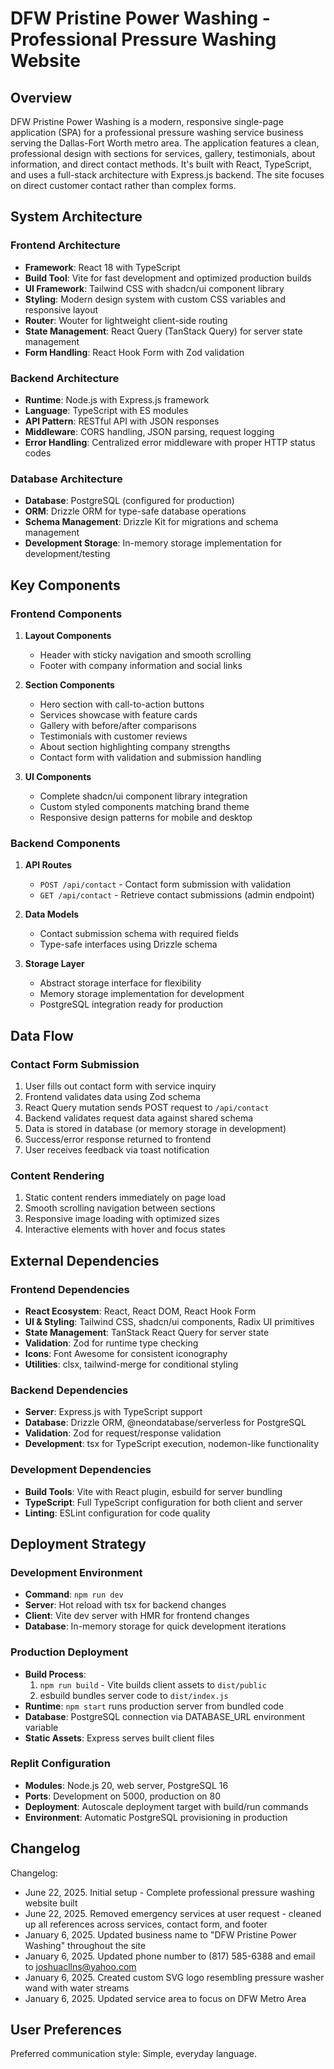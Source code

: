 # DFW Pristine Power Washing - Professional Pressure Washing Website

## Overview

DFW Pristine Power Washing is a modern, responsive single-page application (SPA) for a professional pressure washing service business serving the Dallas-Fort Worth metro area. The application features a clean, professional design with sections for services, gallery, testimonials, about information, and direct contact methods. It's built with React, TypeScript, and uses a full-stack architecture with Express.js backend. The site focuses on direct customer contact rather than complex forms.

## System Architecture

### Frontend Architecture
- **Framework**: React 18 with TypeScript
- **Build Tool**: Vite for fast development and optimized production builds
- **UI Framework**: Tailwind CSS with shadcn/ui component library
- **Styling**: Modern design system with custom CSS variables and responsive layout
- **Router**: Wouter for lightweight client-side routing
- **State Management**: React Query (TanStack Query) for server state management
- **Form Handling**: React Hook Form with Zod validation

### Backend Architecture
- **Runtime**: Node.js with Express.js framework
- **Language**: TypeScript with ES modules
- **API Pattern**: RESTful API with JSON responses
- **Middleware**: CORS handling, JSON parsing, request logging
- **Error Handling**: Centralized error middleware with proper HTTP status codes

### Database Architecture
- **Database**: PostgreSQL (configured for production)
- **ORM**: Drizzle ORM for type-safe database operations
- **Schema Management**: Drizzle Kit for migrations and schema management
- **Development Storage**: In-memory storage implementation for development/testing

## Key Components

### Frontend Components
1. **Layout Components**
   - Header with sticky navigation and smooth scrolling
   - Footer with company information and social links

2. **Section Components**
   - Hero section with call-to-action buttons
   - Services showcase with feature cards
   - Gallery with before/after comparisons
   - Testimonials with customer reviews
   - About section highlighting company strengths
   - Contact form with validation and submission handling

3. **UI Components**
   - Complete shadcn/ui component library integration
   - Custom styled components matching brand theme
   - Responsive design patterns for mobile and desktop

### Backend Components
1. **API Routes**
   - `POST /api/contact` - Contact form submission with validation
   - `GET /api/contact` - Retrieve contact submissions (admin endpoint)

2. **Data Models**
   - Contact submission schema with required fields
   - Type-safe interfaces using Drizzle schema

3. **Storage Layer**
   - Abstract storage interface for flexibility
   - Memory storage implementation for development
   - PostgreSQL integration ready for production

## Data Flow

### Contact Form Submission
1. User fills out contact form with service inquiry
2. Frontend validates data using Zod schema
3. React Query mutation sends POST request to `/api/contact`
4. Backend validates request data against shared schema
5. Data is stored in database (or memory storage in development)
6. Success/error response returned to frontend
7. User receives feedback via toast notification

### Content Rendering
1. Static content renders immediately on page load
2. Smooth scrolling navigation between sections
3. Responsive image loading with optimized sizes
4. Interactive elements with hover and focus states

## External Dependencies

### Frontend Dependencies
- **React Ecosystem**: React, React DOM, React Hook Form
- **UI & Styling**: Tailwind CSS, shadcn/ui components, Radix UI primitives
- **State Management**: TanStack React Query for server state
- **Validation**: Zod for runtime type checking
- **Icons**: Font Awesome for consistent iconography
- **Utilities**: clsx, tailwind-merge for conditional styling

### Backend Dependencies
- **Server**: Express.js with TypeScript support
- **Database**: Drizzle ORM, @neondatabase/serverless for PostgreSQL
- **Validation**: Zod for request/response validation
- **Development**: tsx for TypeScript execution, nodemon-like functionality

### Development Dependencies
- **Build Tools**: Vite with React plugin, esbuild for server bundling
- **TypeScript**: Full TypeScript configuration for both client and server
- **Linting**: ESLint configuration for code quality

## Deployment Strategy

### Development Environment
- **Command**: `npm run dev`
- **Server**: Hot reload with tsx for backend changes
- **Client**: Vite dev server with HMR for frontend changes
- **Database**: In-memory storage for quick development iterations

### Production Deployment
- **Build Process**: 
  1. `npm run build` - Vite builds client assets to `dist/public`
  2. esbuild bundles server code to `dist/index.js`
- **Runtime**: `npm start` runs production server from bundled code
- **Database**: PostgreSQL connection via DATABASE_URL environment variable
- **Static Assets**: Express serves built client files

### Replit Configuration
- **Modules**: Node.js 20, web server, PostgreSQL 16
- **Ports**: Development on 5000, production on 80
- **Deployment**: Autoscale deployment target with build/run commands
- **Environment**: Automatic PostgreSQL provisioning in production

## Changelog

Changelog:
- June 22, 2025. Initial setup - Complete professional pressure washing website built
- June 22, 2025. Removed emergency services at user request - cleaned up all references across services, contact form, and footer
- January 6, 2025. Updated business name to "DFW Pristine Power Washing" throughout the site
- January 6, 2025. Updated phone number to (817) 585-6388 and email to joshuacllns@yahoo.com
- January 6, 2025. Created custom SVG logo resembling pressure washer wand with water streams
- January 6, 2025. Updated service area to focus on DFW Metro Area

## User Preferences

Preferred communication style: Simple, everyday language.